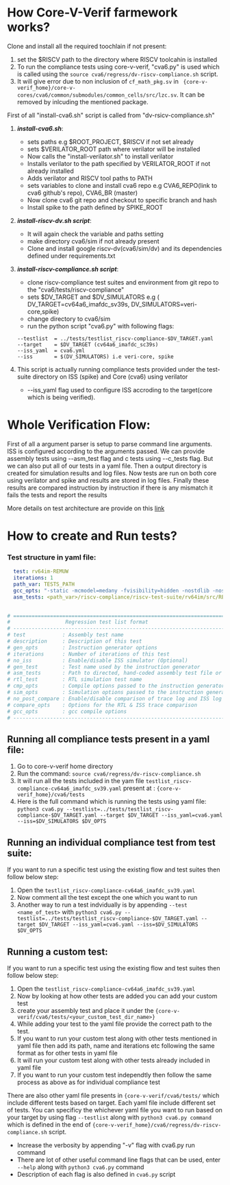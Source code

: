 # How Core-V-Verif farmework works?

Clone and install all the required toochlain if not present:
1. set the $RISCV path to the directory where RISCV toolcahin is installed
2. To run the compliance tests using core-v-verif, "cva6.py" is used which is called using the `source cva6/regress/dv-riscv-compliance.sh` script.
3. It will give error due to non inclusion of `cf_math_pkg.sv` in ` {core-v-verif_home}/core-v-cores/cva6/common/submodules/common_cells/src/lzc.sv`. It can be removed by inlcuding the mentioned package.


First of all "install-cva6.sh" script is called from "dv-rsicv-compliance.sh"
1. **_install-cva6.sh_**:
   
   * sets paths e.g $ROOT_PROJECT, $RISCV if not set already
   * sets $VERILATOR_ROOT path where verilator will be installed
   * Now calls the "install-verilator.sh" to install verilator
   * Installs verilator to the path specified by VERILATOR_ROOT if not already installed
   * Adds verilator and RISCV tool paths to PATH
   * sets variables to clone and install cva6 repo e.g CVA6_REPO(link to cva6 github's repo), CVA6_BR (master)
   * Now clone cva6 git repo and checkout to specific branch and hash
   * Install spike to the path defined by SPIKE_ROOT
  
2.  **_install-riscv-dv.sh script_**:
       
    * It will again check the variable and paths setting
    * make directory cva6/sim if not already present
    * Clone and install google riscv-dv(cva6/sim/dv) and its dependencies defined under requirements.txt
  
3.  **_install-riscv-compliance.sh script_**:
    
    * clone riscv-compliance test suites and environment from git repo to the "cva6/tests/riscv-compliance"
    * sets $DV_TARGET and $DV_SIMULATORS e.g ( DV_TARGET=cv64a6_imafdc_sv39s, DV_SIMULATORS=veri-core,spike)
    * change directory to cva6/sim
    * run the python script "cva6.py" with following flags:
    ```
    --testlist  = ../tests/testlist_riscv-compliance-$DV_TARGET.yaml
    --target    = $DV_TARGET (cv64a6_imafdc_sc39s)
    --iss_yaml  = cva6.yml
    --iss       = $(DV_SIMULATORS) i.e veri-core, spike
    ```
4. This script is actually running compliance tests provided under the test-suite directory on ISS (spike) and Core (cva6) using verilator
  
    * --iss_yaml flag used to configure ISS accroding to the target(core which is being verified).
  
# Whole Verification Flow:
  
  First of all a argument parser is setup to parse command line arguments. ISS is configured according to the arguments passed. We can provide assembly tests using --asm_test flag and c tests using --c_tests flag. But we can also put all of our tests in a yaml file. Then a output directory is created for simulation results and log files. Now tests are run on both core using verilator and spike and results are stored in log files. Finally these results are compared instruction by instruction if there is any mismatch it fails the tests and report the results


More details on test architecture are provide on this [link](https://github.com/riscv-non-isa/riscv-arch-test/blob/master/spec/TestFormatSpec.adoc)

#  How to create and Run tests?

### Test structure in yaml file:
```yaml  
  test: rv64im-REMUW
  iterations: 1
  path_var: TESTS_PATH
  gcc_opts: "-static -mcmodel=medany -fvisibility=hidden -nostdlib -nostartfiles -I<path_var>/riscv-compliance/riscv-test-env/ -I<path_var>/riscv-compliance/riscv-test-env/p/ -I<path_var>/riscv-compliance/riscv-target/spike/"
  asm_tests: <path_var>/riscv-compliance/riscv-test-suite/rv64im/src/REMUW.S 
  
```
```yaml
# ================================================================================
#                  Regression test list format
# --------------------------------------------------------------------------------
# test            : Assembly test name
# description     : Description of this test
# gen_opts        : Instruction generator options
# iterations      : Number of iterations of this test
# no_iss          : Enable/disable ISS simulator (Optional)
# gen_test        : Test name used by the instruction generator
# asm_tests       : Path to directed, hand-coded assembly test file or directory
# rtl_test        : RTL simulation test name
# cmp_opts        : Compile options passed to the instruction generator
# sim_opts        : Simulation options passed to the instruction generator
# no_post_compare : Enable/disable comparison of trace log and ISS log (Optional)
# compare_opts    : Options for the RTL & ISS trace comparison
# gcc_opts        : gcc compile options
# --------------------------------------------------------------------------------
```

## Running all compliance tests present in a yaml file:
  1. Go to core-v-verif home directory
  2. Run the command: `source cva6/regress/dv-riscv-compliance.sh`
  3. It will run all the tests included in the yam file `testlist_riscv-compliance-cv64a6_imafdc_sv39.yaml` present at : `{core-v-verif_home}/cva6/tests`
  4. Here is the full command which is running the tests using yaml file: `python3 cva6.py --testlist=../tests/testlist_riscv-compliance-$DV_TARGET.yaml --target $DV_TARGET --iss_yaml=cva6.yaml --iss=$DV_SIMULATORS $DV_OPTS`

## Running an individual compliance test from test suite:
If you want to run a specific test using the existing flow and test suites then follow below step:
   1. Open the `testlist_riscv-compliance-cv64a6_imafdc_sv39.yaml`
   2. Now comment all the test except the one which you want to run
   3. Another way to run a test indvidually is by appending `--test <name_of_test>` with `python3 cva6.py --testlist=../tests/testlist_riscv-compliance-$DV_TARGET.yaml --target $DV_TARGET --iss_yaml=cva6.yaml --iss=$DV_SIMULATORS $DV_OPTS`

## Running a custom test:
   If you want to run a specific test using the existing flow and test suites then follow below step:
   1. Open the `testlist_riscv-compliance-cv64a6_imafdc_sv39.yaml`
   2. Now by looking at how other tests are added you can add your custom test
   3. create your assembly test and place it under the `{core-v-verif/cva6/tests/<your_custom_test_dir_name>}`
   4. While adding your test to the yaml file provide the correct path to the test.
   5. If you want to run your custom test along with other tests mentioned in yaml file then add its path, name and iterations etc following the same format as for other tests in yaml file  
   6. It will run your custom test along with other tests already included in yaml file
   7. If you want to run your custom test independtly then follow the same process as above as for individual compliance test

There are also other yaml file presents in `{core-v-verif/cva6/tests/` which include different tests based on target. Each yaml file include different set of tests. You can specificy the whichever yaml file you want to run based on your target by using flag `--testlist` along with `python3 cva6.py command` which is defined in the end of `{core-v-verif_home}/cva6/regress/dv-riscv-compliance.sh` script.
   * Increase the verbosity by appending "-v" flag with cva6.py run command
   * There are lot of other useful command line flags that can be used, enter `--help` along with `python3 cva6.py` command
   * Description of each flag is also defined in `cva6.py` script
